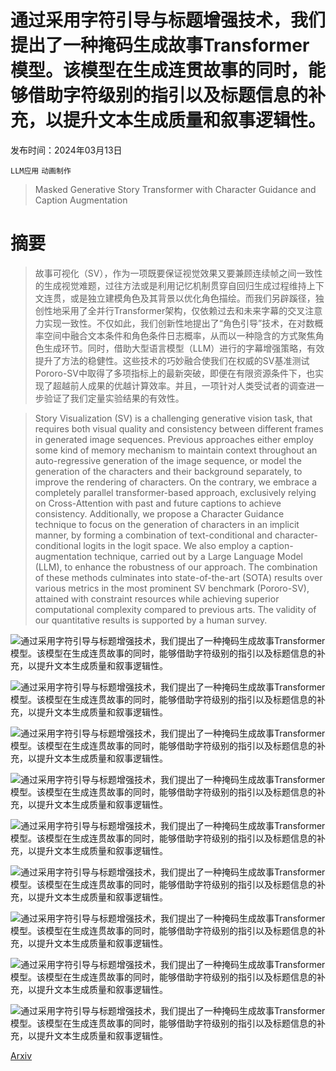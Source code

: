 # 通过采用字符引导与标题增强技术，我们提出了一种掩码生成故事Transformer模型。该模型在生成连贯故事的同时，能够借助字符级别的指引以及标题信息的补充，以提升文本生成质量和叙事逻辑性。

发布时间：2024年03月13日

`LLM应用` `动画制作`

> Masked Generative Story Transformer with Character Guidance and Caption Augmentation

# 摘要

> 故事可视化（SV），作为一项既要保证视觉效果又要兼顾连续帧之间一致性的生成视觉难题，过往方法或是利用记忆机制贯穿自回归生成过程维持上下文连贯，或是独立建模角色及其背景以优化角色描绘。而我们另辟蹊径，独创性地采用了全并行Transformer架构，仅依赖过去和未来字幕的交叉注意力实现一致性。不仅如此，我们创新性地提出了“角色引导”技术，在对数概率空间中融合文本条件和角色条件日志概率，从而以一种隐含的方式聚焦角色生成环节。同时，借助大型语言模型（LLM）进行的字幕增强策略，有效提升了方法的稳健性。这些技术的巧妙融合使我们在权威的SV基准测试Pororo-SV中取得了多项指标上的最新突破，即便在有限资源条件下，也实现了超越前人成果的优越计算效率。并且，一项针对人类受试者的调查进一步验证了我们定量实验结果的有效性。

> Story Visualization (SV) is a challenging generative vision task, that requires both visual quality and consistency between different frames in generated image sequences. Previous approaches either employ some kind of memory mechanism to maintain context throughout an auto-regressive generation of the image sequence, or model the generation of the characters and their background separately, to improve the rendering of characters. On the contrary, we embrace a completely parallel transformer-based approach, exclusively relying on Cross-Attention with past and future captions to achieve consistency. Additionally, we propose a Character Guidance technique to focus on the generation of characters in an implicit manner, by forming a combination of text-conditional and character-conditional logits in the logit space. We also employ a caption-augmentation technique, carried out by a Large Language Model (LLM), to enhance the robustness of our approach. The combination of these methods culminates into state-of-the-art (SOTA) results over various metrics in the most prominent SV benchmark (Pororo-SV), attained with constraint resources while achieving superior computational complexity compared to previous arts. The validity of our quantitative results is supported by a human survey.

![通过采用字符引导与标题增强技术，我们提出了一种掩码生成故事Transformer模型。该模型在生成连贯故事的同时，能够借助字符级别的指引以及标题信息的补充，以提升文本生成质量和叙事逻辑性。](../../../paper_images/2403.08502/maskgst_compact.png)

![通过采用字符引导与标题增强技术，我们提出了一种掩码生成故事Transformer模型。该模型在生成连贯故事的同时，能够借助字符级别的指引以及标题信息的补充，以提升文本生成质量和叙事逻辑性。](../../../paper_images/2403.08502/characters.png)

![通过采用字符引导与标题增强技术，我们提出了一种掩码生成故事Transformer模型。该模型在生成连贯故事的同时，能够借助字符级别的指引以及标题信息的补充，以提升文本生成质量和叙事逻辑性。](../../../paper_images/2403.08502/x1.png)

![通过采用字符引导与标题增强技术，我们提出了一种掩码生成故事Transformer模型。该模型在生成连贯故事的同时，能够借助字符级别的指引以及标题信息的补充，以提升文本生成质量和叙事逻辑性。](../../../paper_images/2403.08502/x2.png)

![通过采用字符引导与标题增强技术，我们提出了一种掩码生成故事Transformer模型。该模型在生成连贯故事的同时，能够借助字符级别的指引以及标题信息的补充，以提升文本生成质量和叙事逻辑性。](../../../paper_images/2403.08502/x3.png)

![通过采用字符引导与标题增强技术，我们提出了一种掩码生成故事Transformer模型。该模型在生成连贯故事的同时，能够借助字符级别的指引以及标题信息的补充，以提升文本生成质量和叙事逻辑性。](../../../paper_images/2403.08502/x4.png)

![通过采用字符引导与标题增强技术，我们提出了一种掩码生成故事Transformer模型。该模型在生成连贯故事的同时，能够借助字符级别的指引以及标题信息的补充，以提升文本生成质量和叙事逻辑性。](../../../paper_images/2403.08502/human_survey.png)

![通过采用字符引导与标题增强技术，我们提出了一种掩码生成故事Transformer模型。该模型在生成连贯故事的同时，能够借助字符级别的指引以及标题信息的补充，以提升文本生成质量和叙事逻辑性。](../../../paper_images/2403.08502/x5.png)

![通过采用字符引导与标题增强技术，我们提出了一种掩码生成故事Transformer模型。该模型在生成连贯故事的同时，能够借助字符级别的指引以及标题信息的补充，以提升文本生成质量和叙事逻辑性。](../../../paper_images/2403.08502/x6.png)

[Arxiv](https://arxiv.org/abs/2403.08502)